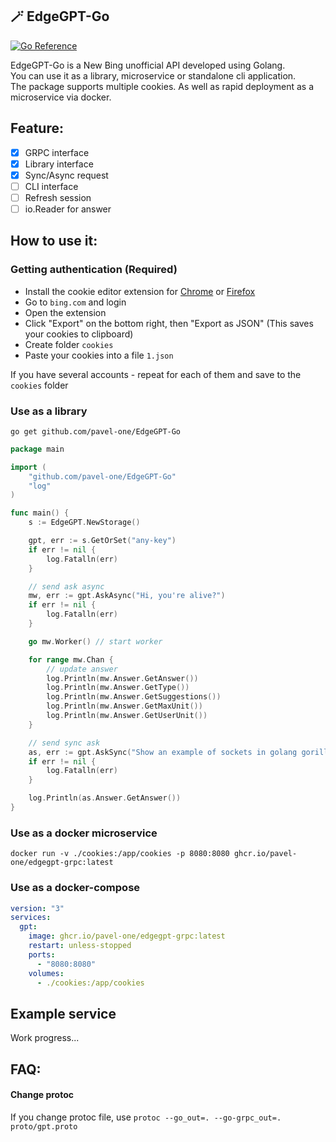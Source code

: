 ## 🪄 EdgeGPT-Go
[![Go Reference](https://pkg.go.dev/badge/github.com/pavel-one/EdgeGPT-Go.svg)](https://pkg.go.dev/github.com/pavel-one/EdgeGPT-Go)

EdgeGPT-Go is a New Bing unofficial API developed using Golang.  
You can use it as a library, microservice or standalone cli application.  
The package supports multiple cookies. As well as rapid deployment as a microservice via docker.

## Feature:
- [x] GRPC interface
- [x] Library interface
- [x] Sync/Async request
- [ ] CLI interface
- [ ] Refresh session
- [ ] io.Reader for answer

## How to use it:

### Getting authentication (Required)
- Install the cookie editor extension for [Chrome](https://chrome.google.com/webstore/detail/cookie-editor/hlkenndednhfkekhgcdicdfddnkalmdm) or [Firefox](https://addons.mozilla.org/en-US/firefox/addon/cookie-editor/)
- Go to `bing.com` and login
- Open the extension
- Click "Export" on the bottom right, then "Export as JSON" (This saves your cookies to clipboard)
- Create folder `cookies`
- Paste your cookies into a file `1.json`

If you have several accounts - repeat for each of them and save to the `cookies` folder

### Use as a library
```shell
go get github.com/pavel-one/EdgeGPT-Go
```

```go
package main

import (
	"github.com/pavel-one/EdgeGPT-Go"
	"log"
)

func main() {
	s := EdgeGPT.NewStorage()

	gpt, err := s.GetOrSet("any-key")
	if err != nil {
		log.Fatalln(err)
	}

	// send ask async
	mw, err := gpt.AskAsync("Hi, you're alive?")
	if err != nil {
		log.Fatalln(err)
	}

	go mw.Worker() // start worker

	for range mw.Chan {
		// update answer
		log.Println(mw.Answer.GetAnswer())
		log.Println(mw.Answer.GetType())
		log.Println(mw.Answer.GetSuggestions())
		log.Println(mw.Answer.GetMaxUnit())
		log.Println(mw.Answer.GetUserUnit())
	}

	// send sync ask
	as, err := gpt.AskSync("Show an example of sockets in golang gorilla")
	if err != nil {
		log.Fatalln(err)
	}

	log.Println(as.Answer.GetAnswer())
}
```

### Use as a docker microservice
```shell
docker run -v ./cookies:/app/cookies -p 8080:8080 ghcr.io/pavel-one/edgegpt-grpc:latest
```

### Use as a docker-compose
```yaml
version: "3"
services:
  gpt:
    image: ghcr.io/pavel-one/edgegpt-grpc:latest
    restart: unless-stopped
    ports:
      - "8080:8080"
    volumes:
      - ./cookies:/app/cookies
```

## Example service
Work progress...

## FAQ:
#### Change protoc
If you change protoc file, use `protoc --go_out=. --go-grpc_out=. proto/gpt.proto`